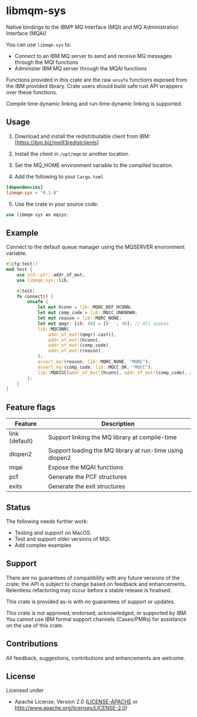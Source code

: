 libmqm-sys
==========
Native bindings to the IBM® MQ Interface (MQI) and MQ Administration Interface (MQAI)

You can use `libmqm-sys` to:
- Connect to an IBM MQ server to send and receive MQ messages through the MQI functions
- Administer IBM MQ server through the MQAI functions

Functions provided in this crate are the raw `unsafe` functions exposed from the IBM provided library.
Crate users should build safe rust API wrappers over these functions.

Compile time dynamic linking and run-time dynamic linking is supported.

## Usage
1. Download and install the redistributable client from IBM:
  [https://ibm.biz/mq93redistclients]

2. Install the client in `/opt/mqm` or another location.

3. Set the MQ_HOME environment variable to the compiled location.

4. Add the following to your `Cargo.toml`

```toml
[dependencies]
libmqm-sys = "0.1.0"
```

5. Use the crate in your source code:

```rust
use libmqm-sys as mqsys;
```

## Example

Connect to the default queue manager using the MQSERVER environment variable.
```rust
#[cfg(test)]
mod test {
    use std::ptr::addr_of_mut;
    use libmqm_sys::lib;

    #[test]
    fn connect() {
        unsafe {
            let mut hconn = lib::MQHC_DEF_HCONN;
            let mut comp_code = lib::MQCC_UNKNOWN;
            let mut reason = lib::MQRC_NONE;
            let mut qmgr: [i8; 48] = [b' '; 48]; // All spaces
            lib::MQCONN(
                addr_of_mut!(qmgr).cast(),
                addr_of_mut!(hconn),
                addr_of_mut!(comp_code),
                addr_of_mut!(reason),
            );
            assert_eq!(reason, lib::MQRC_NONE, "MQRC");
            assert_eq!(comp_code, lib::MQCC_OK, "MQCC");
            lib::MQDISC(addr_of_mut!(hconn), addr_of_mut!(comp_code), addr_of_mut!(reason));
        };
    }
}
```

## Feature flags
| Feature        | Description |
|----------------|-------------|
| link (default) | Support linking the MQ library at compile-time |
| dlopen2        | Support loading the MQ library at run-time using dlopen2 |
| mqai           | Expose the MQAI functions |
| pcf            | Generate the PCF structures |
| exits          | Generate the exit structures |

## Status
The following needs further work:
- Testing and support on MacOS.
- Test and support older versions of MQI.
- Add complex examples

## Support
There are no guarantees of compatibility with any future versions of the crate; the API is subject to change based on feedback and enhancements.
Relentless refactoring may occur before a stable release is finalised.

This crate is provided as-is with no guarantees of support or updates.

This crate is not approved, endorsed, acknowledged, or supported by IBM. You cannot use IBM formal support channels (Cases/PMRs) for assistance on the use of this crate.

## Contributions
All feedback, suggestions, contributions and enhancements are welcome.

## License
Licensed under
 * Apache License, Version 2.0
   ([LICENSE-APACHE](LICENSE-APACHE) or http://www.apache.org/licenses/LICENSE-2.0)